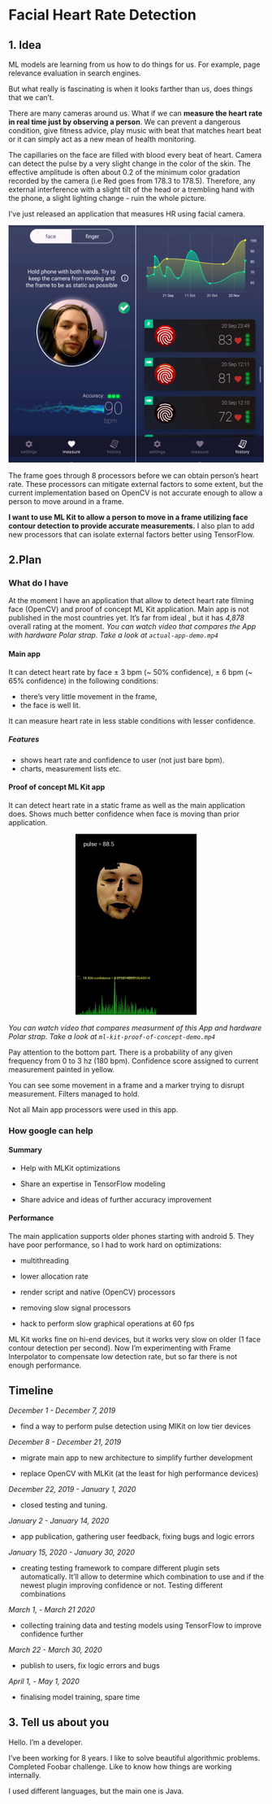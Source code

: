 
# Facial Heart Rate Detection 

## 1. Idea 

ML models are learning from us how to do things for us. For example, page relevance evaluation in search engines.

But what really is fascinating is when it looks farther than us, does things that we can’t.

There are many cameras around us. What if we can **measure the heart rate in real time just by observing a person**. We can prevent a dangerous condition, give fitness advice, play music with beat that matches heart beat or it can simply act as a new mean of health monitoring.

The capillaries on the face are filled with blood every beat of heart. Camera can detect the pulse by a very slight change in the color of the skin. The effective amplitude is often about 0.2 of the minimum color gradation recorded by the camera (i.e Red goes from 178.3 to 178.5). Therefore, any external interference with a slight tilt of the head or a trembling hand with the phone, a slight lighting change - ruin the whole picture.

I’ve just released an application that measures HR using facial camera.
 
 <p align="center">


<img src="interface.png"/>
</p>
<p />

 The frame goes through 8 processors before we can obtain person’s heart rate. These processors can mitigate external factors to some extent, but the current implementation based on OpenCV is not accurate enough to allow a person to move around in a frame.

**I want to use ML Kit to allow a person to move in a frame utilizing face contour detection to provide accurate measurements.** I also plan to add new processors that can isolate external factors better using TensorFlow.

## 2.Plan 

### What do I have

At the moment I have an application that allow to detect heart rate filming face (OpenCV) and proof of concept ML Kit application.
Main app is not published in the most countries yet. It’s far from ideal , but it has *4,878* overall rating at the moment. *You can watch video that compares the App with hardware Polar strap. Take a look at `actual-app-demo.mp4`*

#### Main app

It can detect heart rate by face ± 3 bpm (~ 50% confidence), ± 6 bpm (~ 65% confidence) in the following conditions:

* there’s very little movement in the frame,
* the face is well lit.

It can measure heart rate in less stable conditions with lesser confidence.

##### Features

* shows heart rate and confidence to user (not just bare bpm).
* charts, measurement lists etc.

#### Proof of concept ML Kit app
It can detect heart rate in a static frame as well as the main application does. Shows much better confidence when face is moving than prior application.

<p align="center">


<img src="proof-of-concept.png"/>
</p>
<p />

_You can watch video that compares measurment of this App and hardware Polar strap. Take a look at `ml-kit-proof-of-concept-demo.mp4`_

Pay attention to the bottom part. There is a probability of any given frequency from 0 to 3 hz (180 bpm). Confidence score assigned to current measurement painted in yellow. 

You can see some movement in a frame and a marker trying to disrupt measurement. Filters managed to hold.


Not all Main app processors were used in this app.

### How google can help
#### Summary

- Help with MLKit optimizations

- Share an expertise in TensorFlow modeling

- Share advice and ideas of further accuracy improvement

#### Performance 

The main application supports older phones starting with android 5. They have poor performance, so I had to work hard on optimizations:

- multithreading

- lower allocation rate

- render script and native (OpenCV) processors

- removing slow signal processors

- hack to perform slow graphical operations at 60 fps



ML Kit works fine on hi-end devices, but it works very slow on older (1 face contour detection per second). Now I’m experimenting with Frame Interpolator to compensate low detection rate, but so far there is not enough performance.

## Timeline

_December 1 - December 7, 2019_

- find a way to perform pulse detection using MlKit on low tier devices

_December 8 - December 21, 2019_

- migrate main app to new architecture to simplify further development

- replace OpenCV with MLKit (at the least for high performance devices)

_December 22, 2019 - January 1, 2020_

- closed testing and tuning.

_January 2 - January 14, 2020_

- app publication, gathering user feedback, fixing bugs and logic errors

_January 15, 2020 - January 30, 2020_

- creating testing framework to compare different plugin sets automatically. It’ll allow to determine which combination to use and if the newest plugin improving confidence or not. Testing different combinations

_March 1, - March 21 2020_

- collecting training data and testing models using TensorFlow to improve confidence further

_March 22 - March 30, 2020_

- publish to users, fix logic errors and bugs

_April 1, - May 1, 2020_

- finalising model training, spare time

## 3. Tell us about you

Hello. I’m a developer.

I’ve been working for 8 years. I like to solve beautiful algorithmic problems. Completed Foobar challenge. Like to know how things are working internally.

I used different languages, but the main one is Java.

